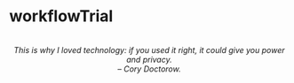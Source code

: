 # workflowTrial
<!-- QUOTE:START -->
<p align="center"><br><i>This is why I loved technology: if you used it right, it could give you power and privacy.</i><br><i>– Cory Doctorow.</i><br></p>
<!-- QUOTE:END -->

